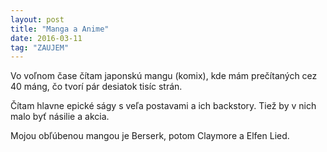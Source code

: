 ```yaml
---
layout: post
title: "Manga a Anime"
date: 2016-03-11
tag: "ZAUJEM"
---
```


Vo voľnom čase čítam japonskú mangu (komix), kde mám prečítaných cez 40 máng, čo tvorí pár desiatok tisíc strán.

Čítam hlavne epické ságy s veľa postavami a ich backstory. Tiež by v nich malo byť násilie a akcia.

Mojou obľúbenou mangou je Berserk, potom Claymore a Elfen Lied.